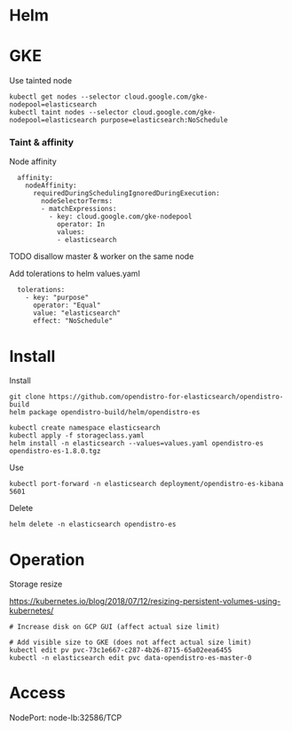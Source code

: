 Helm
===

# GKE

Use tainted node
```
kubectl get nodes --selector cloud.google.com/gke-nodepool=elasticsearch
kubectl taint nodes --selector cloud.google.com/gke-nodepool=elasticsearch purpose=elasticsearch:NoSchedule
```

### Taint & affinity

Node affinity
```
  affinity:
    nodeAffinity:
      requiredDuringSchedulingIgnoredDuringExecution:
        nodeSelectorTerms:
        - matchExpressions:
          - key: cloud.google.com/gke-nodepool
            operator: In
            values:
            - elasticsearch
```

TODO disallow master & worker on the same node

Add tolerations to helm values.yaml
```
  tolerations:
    - key: "purpose"
      operator: "Equal"
      value: "elasticsearch"
      effect: "NoSchedule"
```

# Install

Install
```
git clone https://github.com/opendistro-for-elasticsearch/opendistro-build
helm package opendistro-build/helm/opendistro-es

kubectl create namespace elasticsearch
kubectl apply -f storageclass.yaml
helm install -n elasticsearch --values=values.yaml opendistro-es opendistro-es-1.8.0.tgz
```

Use
```
kubectl port-forward -n elasticsearch deployment/opendistro-es-kibana 5601
```

Delete
```
helm delete -n elasticsearch opendistro-es
```

# Operation

Storage resize

https://kubernetes.io/blog/2018/07/12/resizing-persistent-volumes-using-kubernetes/

```
# Increase disk on GCP GUI (affect actual size limit)

# Add visible size to GKE (does not affect actual size limit)
kubectl edit pv pvc-73c1e667-c287-4b26-8715-65a02eea6455
kubectl -n elasticsearch edit pvc data-opendistro-es-master-0
```

# Access

NodePort: node-lb:32586/TCP
